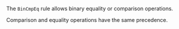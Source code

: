 The `BinCmpEq` rule allows binary equality or comparison operations.

Comparison and equality operations have the same precedence.

